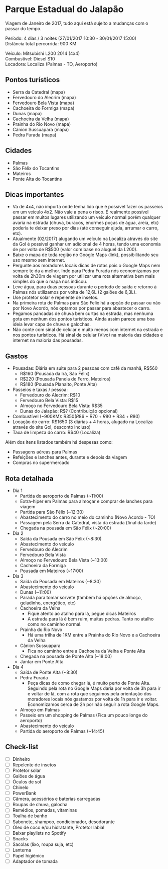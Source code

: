 # Parque Estadual do Jalapão

Viagem de Janeiro de 2017, tudo aqui está sujeito a mudanças com o passar do tempo.  

Período: 4 dias / 3 noites (27/01/2017 10:30 - 30/01/2017 15:00)  
Distância total percorrida: 900 KM

Veículo: Mitsubishi L200 2014 (4x4)  
Combustível: Diesel S10  
Locadora: Localiza (Palmas - TO, Aeroporto)

## Pontos turísticos

- Serra da Catedral (mapa)
- Fervedouro do Alecrim (mapa)
- Fervedouro Bela Vista (mapa)
- Cachoeira do Formiga (mapa)
- Dunas (mapa)
- Cachoeira da Velha (mapa)
- Prainha do Rio Novo (mapa)
- Cânion Sussuapara (mapa)
- Pedra Furada (mapa)

## Cidades

- Palmas
- São Félix do Tocantins
- Mateiros
- Ponte Alta do Tocantins

## Dicas importantes

- Vá de 4x4, não importa onde tenha lido que é possível fazer os passeios em um veículo 4x2. Não vale a pena o risco. É realmente possível passar em muitos lugares utilizando um veículo normal porém qualquer avaria na estrada (chuva, buracos, enormes poças de água, areia, etc) poderia te deixar preso por dias (até conseguir ajuda, arrumar o carro, etc).
- Atualmente (02/2017) alugando um veículo na Localiza através do site da Gol é possível ganhar um adicional de 4 horas, tendo uma economia de por volta de R$500 (valor com base no aluguel da L200).
- Baixe o mapa de toda região no Google Maps (link), possibilitando seu uso mesmo sem internet.
- Pergunte aos moradores locais dicas de rotas pois o Google Maps nem sempre te da a melhor. Indo para Pedra Furada nós economizamos por volta de 2h30m de viagem por utilizar uma rota alternativa bem mais simples do que o mapa nos indicou.
- Leve água, para duas pessoas durante o período de saída e retorno à Palmas nós utilizamos por volta de 12,6L (2 galões de 6,3L).
- Use protetor solar e repelente de insetos.
- Na primeira rota de Palmas para São Felix há a opção de passar ou não por Novo Acordo, nós optamos por passar para abastecer o carro.
- Pegamos pancadas de chuva bem curtas na estrada, mas nenhuma gota em nenhum dos pontos turísticos. Ainda assim parece uma boa ideia levar capa de chuva e galochas.
- Não conte com sinal de celular e muito menos com internet na estrada e nos pontos turísticos. Há sinal de celular (Vivo) na maioria das cidades e internet na maioria das pousadas.

## Gastos

- Pousadas: Diária em suite para 2 pessoas com café da manhã, R$560
    - R$160 (Pousada da Irá, São Félix)
    - R$220 (Pousada Panela de Ferro, Mateiros)
    - R$180 (Pousada Planalto, Ponte Alta)
- Passeios e taxas / pessoa:
    - Fervedouro do Alecrim: R$10
    - Fervedouro Bela Vista: R$15
    - Almoço no Fervedouro Bela Vista: R$35
    - Dunas do Jalapão: R$? (Contribuição opcional)
- Combustível (~900KM): R$350 (R$86 + R$70 + R$80 + R$34 + R$80)
- Locação do carro: R$1650 (3 diárias + 4 horas, alugado na Localiza através do site Gol, desconto incluso)
- Taxa de limpeza do carro: R$40 (Localiza)

Além dos itens listados também há despesas como:

- Passagens aéreas para Palmas
- Refeições e lanches antes, durante e depois da viagem
- Compras no supermercado

## Rota detalhada

- Dia 1
    - Partida do aeroporto de Palmas (~11:00)
    - Extra-hiper em Palmas para almoçar e comprar de lanches para viagem
    - Partida para São Félix (~12:30)
    - Abastecimento do carro no meio do caminho (Novo Acordo - TO)
    - Passagem pela Serra da Catedral, vista da estrada (final da tarde)
    - Chegada na pousada em São Félix (~20:00)
- Dia 2
    - Saída da Pousada em São Félix (~8:30)
    - Abastecimento do veículo
    - Fervedouro do Alecrim
    - Fervedouro Bela Vista
    - Almoço no Fervedouro Bela Vista (~13:00)
    - Cachoeira da Formiga
    - Pousada em Mateiros (~17:00)
- Dia 3
    - Saída da Pousada em Mateiros (~8:30)
    - Abastecimento do veículo
    - Dunas (~11:00)
    - Parada para tomar sorvete (também há opções de almoço, geladinho, energético, etc)
    - Cachoeira da Velha
        - Fique atento ao atalho para lá, pegue dicas Mateiros
        - A estrada para lá é bem ruim, muitas pedras. Tanto no atalho como no caminho normal.
    - Prainha do Rio Novo
        - Há uma trilha de 1KM entre a Prainha do Rio Novo e a Cachoeira da Velha
    - Cânion Sussuapara
        - Fica no caminho entre a Cachoeira da Velha e Ponte Alta
    - Chegada na pousada de Ponte Alta (~18:00)
    - Jantar em Ponte Alta
- Dia 4
    - Saída de Ponte Alta (~8:30)
    - Pedra Furada
        - Peça dicas de como chegar lá, é muito perto de Ponte Alta. Seguindo pela rota no Google Maps daria por volta de 3h para ir e voltar de lá, com a rota que seguimos pela orientação dos moradores locais nós gastamos por volta de 1h para ir e voltar. Economizamos cerca de 2h por não seguir a rota Google Maps.
    - Almoço em Palmas
    - Passeio em um shopping de Palmas (Fica um pouco longe do aeroporto)
    - Abastecimento do veículo
    - Partida do aeroporto de Palmas (~14:45)

## Check-list

- [ ] Dinheiro
- [ ] Repelente de insetos
- [ ] Protetor solar
- [ ] Galões de água
- [ ] Óculos de sol
- [ ] Chinelo
- [ ] PowerBank
- [ ] Câmera, acessórios e baterias carregadas
- [ ] Roupas de chuva, galocha
- [ ] Remédios, pomadas, vitaminas
- [ ] Toalha de banho
- [ ] Sabonete, shampoo, condicionador, desodorante
- [ ] Óleo de coco e/ou hidratante, Protetor labial
- [ ] Baixar playlists no Spotify
- [ ] Snacks
- [ ] Sacolas (lixo, roupa suja, etc)
- [ ] Lanterna
- [ ] Papel higiênico
- [ ] Adaptador de tomada
